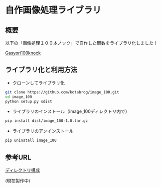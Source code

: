# 自作画像処理ライブラリ

## 概要

以下の「画像処理１００本ノック」で自作した関数をライブラリ化しました！

[Gasyori100knock](https://github.com/yoyoyo-yo/Gasyori100knock)


## ライブラリ化と利用方法

- クローンしてライブラリ化

```bash
git clone https://github.com/kotabrog/image_100.git
cd image_100
python setup.py sdist
```

- ライブラリのインストール（image_100ディレクトリ内で）

```bash
pip install dist/image_100-1.0.tar.gz
```

- ライブラリのアンインストール

```bash
pip uninstall image_100
```


## 参考URL

[ディレクトリ構成](https://qiita.com/kobori_akira/items/aa42790354654debb655)

(現在製作中)
